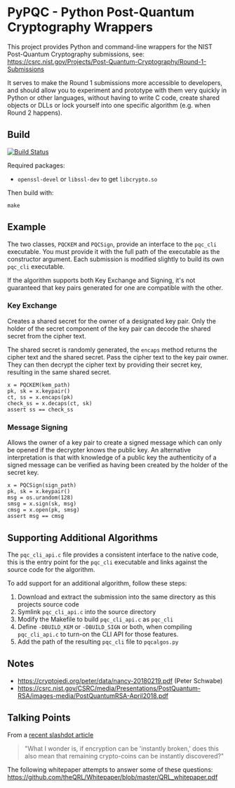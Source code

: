 # PyPQC - Python Post-Quantum Cryptography Wrappers

This project provides Python and command-line wrappers for the NIST Post-Quantum Cryptography submissions, see: https://csrc.nist.gov/Projects/Post-Quantum-Cryptography/Round-1-Submissions 

It serves to make the Round 1 submissions more accessible to developers, and should allow you to experiment and prototype with them very quickly in Python or other languages, without having to write C code, create shared objects or DLLs or lock yourself into one specific algorithm (e.g. when Round 2 happens).


## Build

[![Build Status](https://travis-ci.org/HarryR/PyPQC.svg?branch=master)](https://travis-ci.org/HarryR/PyPQC)

Required packages:

  * `openssl-devel` or `libssl-dev` to get `libcrypto.so`

Then build with:

```
make
```

## Example

The two classes, `PQCKEM` and `PQCSign`, provide an interface to the `pqc_cli` executable. You must provide it with the full path of the executable as the constructor argument. Each submission is modified slightly to build its own `pqc_cli` executable.

If the algorithm supports both Key Exchange and Signing, it's not guaranteed that key pairs generated for one are compatible with the other.


### Key Exchange

Creates a shared secret for the owner of a designated key pair. Only the holder of the secret component of the key pair can decode the shared secret from the cipher text.

The shared secret is randomly generated, the `encaps` method returns the cipher text and the shared secret. Pass the cipher text to the key pair owner. They can then decrypt the cipher text by providing their secret key, resulting in the same shared secret.

```
x = PQCKEM(kem_path)
pk, sk = x.keypair()
ct, ss = x.encaps(pk)
check_ss = x.decaps(ct, sk)
assert ss == check_ss
```

### Message Signing

Allows the owner of a key pair to create a signed message which can only be opened if the decrypter knows the public key. An alternative interpretation is that with knowledge of a public key the authenticity of a signed message can be verified as having been created by the holder of the secret key.

```
x = PQCSign(sign_path)
pk, sk = x.keypair()
msg = os.urandom(128)
smsg = x.sign(sk, msg)
cmsg = x.open(pk, smsg)
assert msg == cmsg
```

## Supporting Additional Algorithms

The `pqc_cli_api.c` file provides a consistent interface to the native code, this is the entry point for the `pqc_cli` executable and links against the source code for the algorithm.

To add support for an additional algorithm, follow these steps:

 1. Download and extract the submission into the same directory as this projects source code
 2. Symlink `pqc_cli_api.c` into the source directory
 3. Modify the Makefile to build `pqc_cli_api.c` as `pqc_cli`
 4. Define `-DBUILD_KEM` or `-DBUILD_SIGN` or both, when compiling `pqc_cli_api.c` to turn-on the CLI API for those features.
 5. Add the path of the resulting `pqc_cli` file to `pqcalgos.py`


## Notes

 * https://cryptojedi.org/peter/data/nancy-20180219.pdf (Peter Schwabe)
 * https://csrc.nist.gov/CSRC/media/Presentations/PostQuantum-RSA/images-media/PostQuantumRSA-April2018.pdf


## Talking Points

From a [recent slashdot article](https://it.slashdot.org/story/18/05/19/200225/ibm-warns-quantum-computing-will-break-encryption) 

> "What I wonder is, if encryption can be 'instantly broken,' does this also mean that remaining crypto-coins can be instantly discovered?"

The following whitepaper attempts to answer some of these questions: https://github.com/theQRL/Whitepaper/blob/master/QRL_whitepaper.pdf
